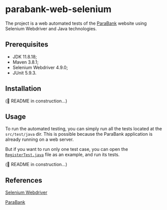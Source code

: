 # parabank-web-selenium
The project is a web automated tests of the [ParaBank](https://parabank.parasoft.com/parabank/register.htm) website
using Selenium Webdriver and Java technologies.

## Prerequisites
- JDK 11.8.18;
- Maven 3.8.1;
- Selenium Webdriver 4.9.0;
- JUnit 5.9.3.

## Installation
(:construction: README in construction...)

## Usage
To run the automated testing, you can simply run all the tests located  at the `src/test/java` dir. This is possible
because the ParaBank application is already running on a web server. 

But if you want to run only one test case, you can open the
[`RegisterTest.java`](https://github.com/tiagocbarbosa/parabank-web-selenium/blob/main/src/test/java/org/parasoft/parabank/register/RegisterTest.java)
file as an example, and run its tests.

(:construction: README in construction...)

## References

[Selenium Webdriver](https://www.selenium.dev/documentation/webdriver/)

[ParaBank](https://parabank.parasoft.com/parabank/index.htm)
